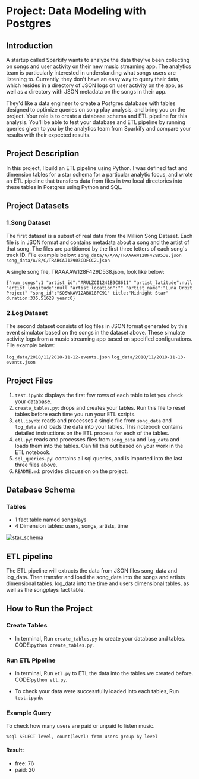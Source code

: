 # Project: Data Modeling with Postgres

## Introduction
A startup called Sparkify wants to analyze the data they've been collecting on songs and user activity on their new music streaming app. The analytics team is particularly interested in understanding what songs users are listening to. Currently, they don't have an easy way to query their data, which resides in a directory of JSON logs on user activity on the app, as well as a directory with JSON metadata on the songs in their app.

They'd like a data engineer to create a Postgres database with tables designed to optimize queries on song play analysis, and bring you on the project. Your role is to create a database schema and ETL pipeline for this analysis. You'll be able to test your database and ETL pipeline by running queries given to you by the analytics team from Sparkify and compare your results with their expected results.

## Project Description
In this project, I build an ETL pipeline using Python. I was defined fact and dimension tables for a star schema for a particular analytic focus, and wrote an ETL pipeline that transfers data from files in two local directories into these tables in Postgres using Python and SQL.

## Project Datasets

### 1.Song Dataset
The first dataset is a subset of real data from the Million Song Dataset. Each file is in JSON format and contains metadata about a song and the artist of that song. The files are partitioned by the first three letters of each song's track ID. File example below:
`song_data/A/A/A/TRAAAAW128F429D538.json`
`song_data/A/B/C/TRABCAJ12903CDFCC2.json`

A single song file, TRAAAAW128F429D538.json, look like below:

`{"num_songs":1
"artist_id":"ARULZCI1241B9C8611"
"artist_latitude":null
"artist_longitude":null
"artist_location":""
"artist_name":"Luna Orbit Project"
"song_id":"SOSWKAV12AB018FC91"
title:"Midnight Star"
duration:335.51628
year:0}`

### 2.Log Dataset
The second dataset consists of log files in JSON format generated by this event simulator based on the songs in the dataset above. These simulate activity logs from a music streaming app based on specified configurations. File example below:

`log_data/2018/11/2018-11-12-events.json`
`log_data/2018/11/2018-11-13-events.json`

## Project Files
1. `test.ipynb`: displays the first few rows of each table to let you check your database.
2. `create_tables.py`: drops and creates your tables. Run this file to reset tables before each time you run your ETL scripts.
3. `etl.ipynb`: reads and processes a single file from `song_data` and `log_data` and loads the data into your tables. This notebook contains detailed instructions on the ETL process for each of the tables.
4. `etl.py`: reads and processes files from `song_data` and `log_data` and loads them into the tables. Can fill this out based on your work in the ETL notebook.
5. `sql_queries.py`: contains all sql queries, and is imported into the last three files above.
6. `README.md`: provides discussion on the project.

## Database Schema

### Tables
- 1 fact table named songplays
- 4 Dimension tables: users, songs, artists, time

![star_schema](pics/star_schema.png)

## ETL pipeline
The ETL pipeline will extracts the data from JSON files song_data and log_data. Then transfer and load the song_data into the songs and artists dimensional tables. log_data into the time and users dimensional tables, as well as the songplays fact table.

## How to Run the Project
### Create Tables
- In terminal, Run `create_tables.py` to create your database and tables. CODE:`python create_tables.py`.

### Run ETL Pipeline
- In terminal, Run `etl.py` to ETL the data into the tables we created before. CODE:`python etl.py`.

- To check your data were successfully loaded into each tables, Run `test.ipynb`.

### Example Query
To check how many users are paid or unpaid to listen music.
```
%sql SELECT level, count(level) from users group by level
```
#### Result:
- free: 76
- paid: 20





